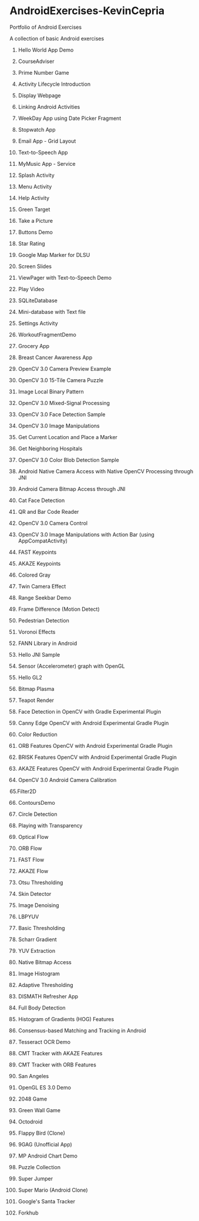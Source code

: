 # AndroidExercises-KevinCepria
Portfolio of Android Exercises

A collection of basic Android exercises

1. Hello World App Demo 

2. CourseAdviser

3. Prime Number Game

4. Activity Lifecycle Introduction 

5. Display Webpage 

6. Linking Android Activities

7. WeekDay App using Date Picker Fragment

8. Stopwatch App 

9. Email App - Grid Layout 

10. Text-to-Speech App

11. MyMusic App - Service 

12. Splash Activity

13. Menu Activity 

14. Help Activity 

15. Green Target 

16. Take a Picture

17. Buttons Demo 

18. Star Rating 

19. Google Map Marker for DLSU

20. Screen Slides 

21. ViewPager with Text-to-Speech Demo 

22. Play Video 

23. SQLiteDatabase 

24. Mini-database with Text file

25. Settings Activity 

26. WorkoutFragmentDemo 

27. Grocery App 

28. Breast Cancer Awareness App 

29. OpenCV 3.0 Camera Preview Example 

30. OpenCV 3.0 15-Tile Camera Puzzle 

31. Image Local Binary Pattern 

32. OpenCV 3.0 Mixed-Signal Processing

33. OpenCV 3.0 Face Detection Sample 

34. OpenCV 3.0 Image Manipulations 

35. Get Current Location and Place a Marker 

36. Get Neighboring Hospitals 

37. OpenCV 3.0 Color Blob Detection Sample 

38. Android Native Camera Access with Native OpenCV Processing through JNI 

39. Android Camera Bitmap Access through JNI 

40. Cat Face Detection 

41. QR and Bar Code Reader 

42. OpenCV 3.0 Camera Control 

43. OpenCV 3.0 Image Manipulations with Action Bar (using AppCompatActivity) 

44. FAST Keypoints 

45. AKAZE Keypoints 

46. Colored Gray

47. Twin Camera Effect 

48. Range Seekbar Demo 

49. Frame Difference (Motion Detect) 

50. Pedestrian Detection 

51. Voronoi Effects 

52. FANN Library in Android 

53. Hello JNI Sample 

54. Sensor (Accelerometer) graph with OpenGL 

55. Hello GL2

56. Bitmap Plasma 

57. Teapot Render 

58. Face Detection in OpenCV with Gradle Experimental Plugin 

59. Canny Edge OpenCV with Android Experimental Gradle Plugin 

60. Color Reduction 

61. ORB Features OpenCV with Android Experimental Gradle Plugin 

62. BRISK Features OpenCV with Android Experimental Gradle Plugin 

63. AKAZE Features OpenCV with Android Experimental Gradle Plugin

64. OpenCV 3.0 Android Camera Calibration 

65.Filter2D

66. ContoursDemo 

67. Circle Detection 

68. Playing with Transparency

69. Optical Flow

70. ORB Flow 

71. FAST Flow 

72. AKAZE Flow 

73. Otsu Thresholding

74. Skin Detector 

75. Image Denoising 

76. LBPYUV 

77. Basic Thresholding 

78. Scharr Gradient 

79. YUV Extraction 

80. Native Bitmap Access 

81. Image Histogram 

82. Adaptive Thresholding 

83. DISMATH Refresher App 

84. Full Body Detection

85. Histogram of Gradients (HOG) Features 

86. Consensus-based Matching and Tracking in Android  

87. Tesseract OCR Demo 

88. CMT Tracker with AKAZE Features 

89. CMT Tracker with ORB Features 

90. San Angeles 

91. OpenGL ES 3.0 Demo

92. 2048 Game 

93. Green Wall Game 

94. Octodroid 

95. Flappy Bird (Clone) 

96. 9GAG (Unofficial App) 

97. MP Android Chart Demo 

98. Puzzle Collection 

99. Super Jumper 

100. Super Mario (Android Clone) 

101. Google's Santa Tracker 

102. Forkhub 
